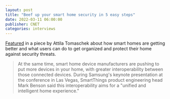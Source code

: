 ```yaml
---
layout: post
title: "Beef up your smart home security in 5 easy steps"
date: 2022-03-11 06:00:00
publisher: CNET
categories: interviews
---
```


[Featured][ln1] in a piece by Attila Tomaschek about how smart homes are getting better and what users can do to get organized and protect their home against security threats.

> At the same time, smart home device manufacturers are pushing to put more devices in your home, with greater interoperability between those connected devices. During Samsung's keynote presentation at the conference in Las Vegas, SmartThings product engineering head Mark Benson said this interoperability aims for a "unified and intelligent home experience."

[ln1]: https://www.cnet.com/home/security/beef-up-your-smart-home-security-in-5-easy-steps/ "Beef up your smart home security in 5 easy steps"

